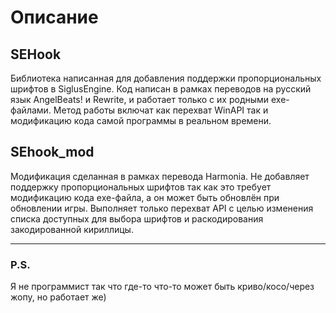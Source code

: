 # Описание

## SEHook
Библиотека написанная для добавления поддержки пропорциональных шрифтов в SiglusEngine.
Код написан в рамках переводов на русский язык AngelBeats! и Rewrite, и работает только с их родными exe-файлами.
Метод работы включат как перехват WinAPI так и модификацию кода самой программы в реальном времени.

## SEhook_mod
Модификация сделанная в рамках перевода Harmonia.
Не добавляет поддержку пропорциональных шрифтов так как это требует модификацию кода exe-файла, а он может быть обновлён при обновлении игры.
Выполняет только перехват API с целью изменения списка доступных для выбора шрифтов и раскодирования закодированной кириллицы.

____

### P.S.
Я не программист так что где-то что-то может быть криво/косо/через жопу, но работает же)
